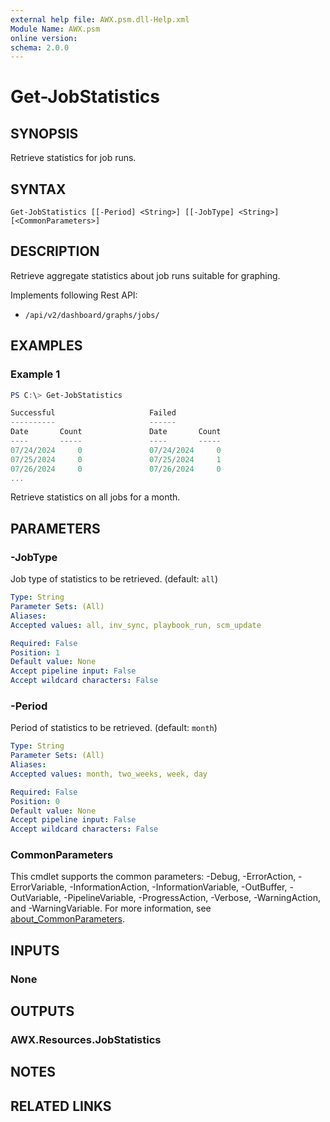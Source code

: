 ```yaml
---
external help file: AWX.psm.dll-Help.xml
Module Name: AWX.psm
online version:
schema: 2.0.0
---
```


# Get-JobStatistics

## SYNOPSIS
Retrieve statistics for job runs.

## SYNTAX

```
Get-JobStatistics [[-Period] <String>] [[-JobType] <String>] [<CommonParameters>]
```

## DESCRIPTION
Retrieve aggregate statistics about job runs suitable for graphing.

Implements following Rest API:  
- `/api/v2/dashboard/graphs/jobs/`

## EXAMPLES

### Example 1
```powershell
PS C:\> Get-JobStatistics

Successful                     Failed
----------                     ------
Date       Count               Date       Count
----       -----               ----       -----
07/24/2024     0               07/24/2024     0
07/25/2024     0               07/25/2024     1
07/26/2024     0               07/26/2024     0
...
```

Retrieve statistics on all jobs for a month.

## PARAMETERS

### -JobType
Job type of statistics to be retrieved. (default: `all`)

```yaml
Type: String
Parameter Sets: (All)
Aliases:
Accepted values: all, inv_sync, playbook_run, scm_update

Required: False
Position: 1
Default value: None
Accept pipeline input: False
Accept wildcard characters: False
```

### -Period
Period of statistics to be retrieved. (default: `month`)

```yaml
Type: String
Parameter Sets: (All)
Aliases:
Accepted values: month, two_weeks, week, day

Required: False
Position: 0
Default value: None
Accept pipeline input: False
Accept wildcard characters: False
```

### CommonParameters
This cmdlet supports the common parameters: -Debug, -ErrorAction, -ErrorVariable, -InformationAction, -InformationVariable, -OutBuffer, -OutVariable, -PipelineVariable, -ProgressAction, -Verbose, -WarningAction, and -WarningVariable. For more information, see [about_CommonParameters](http://go.microsoft.com/fwlink/?LinkID=113216).

## INPUTS

### None
## OUTPUTS

### AWX.Resources.JobStatistics
## NOTES

## RELATED LINKS
